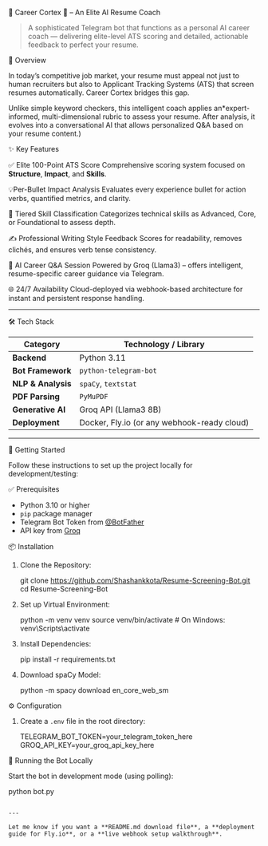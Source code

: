 
🚀 Career Cortex 🤖 – An Elite AI Resume Coach


> A sophisticated Telegram bot that functions as a personal AI career coach — delivering elite-level ATS scoring and detailed, actionable feedback to perfect your resume.


🌟 Overview

In today’s competitive job market, your resume must appeal not just to human recruiters but also to Applicant Tracking Systems (ATS) that screen resumes automatically. Career Cortex bridges this gap.

Unlike simple keyword checkers, this intelligent coach applies an*expert-informed, multi-dimensional rubric to assess your resume. After analysis, it evolves into a conversational AI that allows personalized Q\&A based on your resume content.)

✨ Key Features

 ✅ Elite 100-Point ATS Score
  Comprehensive scoring system focused on **Structure**, **Impact**, and **Skills**.

 💡Per-Bullet Impact Analysis
  Evaluates every experience bullet for action verbs, quantified metrics, and clarity.

 🧠 Tiered Skill Classification
  Categorizes technical skills as Advanced, Core, or Foundational to assess depth.

 ✍️ Professional Writing Style Feedback
  Scores for readability, removes clichés, and ensures verb tense consistency.

 🤖 AI Career Q\&A Session
  Powered by Groq (Llama3) – offers intelligent, resume-specific career guidance via Telegram.

 🌐 24/7 Availability
  Cloud-deployed via webhook-based architecture for instant and persistent response handling.

---
 🛠️ Tech Stack

| Category           | Technology / Library                        |
| ------------------ | ------------------------------------------- |
| **Backend**        | Python 3.11                                 |
| **Bot Framework**  | `python-telegram-bot`                       |
| **NLP & Analysis** | `spaCy`, `textstat`                         |
| **PDF Parsing**    | `PyMuPDF`                                   |
| **Generative AI**  | Groq API (Llama3 8B)                        |
| **Deployment**     | Docker, Fly.io (or any webhook-ready cloud) |

---

 🚀 Getting Started

Follow these instructions to set up the project locally for development/testing:

✅ Prerequisites

* Python 3.10 or higher
* `pip` package manager
* Telegram Bot Token from [@BotFather](https://t.me/BotFather)
* API key from [Groq](https://groq.com/)



📦 Installation

1. Clone the Repository:

   git clone https://github.com/Shashankkota/Resume-Screening-Bot.git
   cd Resume-Screening-Bot
   

2. Set up Virtual Environment:

   python -m venv venv
   source venv/bin/activate  # On Windows: venv\Scripts\activate


3. Install Dependencies:

   pip install -r requirements.txt

4. Download spaCy Model:

   python -m spacy download en_core_web_sm



⚙️ Configuration

1. Create a `.env` file in the root directory:

   TELEGRAM_BOT_TOKEN=your_telegram_token_here
   GROQ_API_KEY=your_groq_api_key_here

🧪 Running the Bot Locally

Start the bot in development mode (using polling):

python bot.py
```

---

Let me know if you want a **README.md download file**, a **deployment guide for Fly.io**, or a **live webhook setup walkthrough**.
